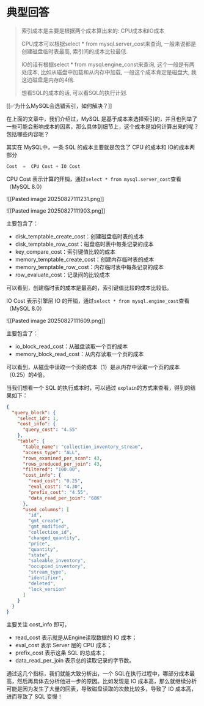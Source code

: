 # 典型回答

> 索引成本是主要是根据两个成本算出来的: CPU成本和IO成本
> 
> CPU成本可以根据select * from mysql.server_cost来查询, 一般来说都是创建磁盘临时表最高, 索引间的成本比较最低.
> 
> IO的话有根据select * from mysql.engine_const来查询, 这个一般是有两处成本, 比如从磁盘中加载和从内存中加载, 一般这个成本肯定是磁盘大, 我这边磁盘是内存的4倍.
> 
> 想看SQL的成本的话, 可以看SQL的执行计划.

[[✅为什么MySQL会选错索引，如何解决？]]



在上面的文章中，我们介绍过，MySQL 是基于成本来选择索引的，并且也列举了一些可能会影响成本的因素，那么具体到细节上，这个成本是如何计算出来的呢？包括哪些内容呢？



其实在 MySQL中，一条 SQL 的成本主要就是包含了 CPU 的成本和 IO的成本两部分

**<font style="color:rgb(59, 67, 81);"></font>**

```java
Cost  =  CPU Cost + IO Cost
```



CPU Cost 表示计算的开销，通过`select * from mysql.server_cost`查看（MySQL 8.0）



![[Pasted image 20250827111231.png]]

![[Pasted image 20250827111903.png]]


主要包含了：



+ disk_temptable_create_cost：创建磁盘临时表的成本
+ disk_temptable_row_cost：磁盘临时表中每条记录的成本
+ key_compare_cost：索引键值比较的成本
+ memory_temptable_create_cost：创建内存临时表的成本
+ memory_temptable_row_cost：内存临时表中每条记录的成本
+ row_evaluate_cost：记录间的比较成本



可以看到，创建临时表的成本是最高的，索引键值比较的成本比较低。



IO Cost 表示引擎层 IO 的开销，通过`select * from mysql.engine_cost`查看（MySQL 8.0）


![[Pasted image 20250827111609.png]]




主要包含了：



+ io_block_read_cost：从磁盘读取一个页的成本
+ memory_block_read_cost：从内存读取一个页的成本



可以看到，从磁盘中读取一个页的成本（1）是从内存中读取一个页的成本（0.25）的4倍。



当我们想看一个 SQL 的执行成本时，可以通过 `explain`的方式来查看，得到的结果如下：



```json
{
  "query_block": {
    "select_id": 1,
    "cost_info": {
      "query_cost": "4.55"
    },
    "table": {
      "table_name": "collection_inventory_stream",
      "access_type": "ALL",
      "rows_examined_per_scan": 43,
      "rows_produced_per_join": 43,
      "filtered": "100.00",
      "cost_info": {
        "read_cost": "0.25",
        "eval_cost": "4.30",
        "prefix_cost": "4.55",
        "data_read_per_join": "68K"
      },
      "used_columns": [
        "id",
        "gmt_create",
        "gmt_modified",
        "collection_id",
        "changed_quantity",
        "price",
        "quantity",
        "state",
        "saleable_inventory",
        "occupied_inventory",
        "stream_type",
        "identifier",
        "deleted",
        "lock_version"
      ]
    }
  }
}
```



主要关注 cost_info 即可，

+ read_cost 表示就是从Engine读取数据的 IO 成本；
+ eval_cost 表示 Server 层的 CPU 成本；
+ prefix_cost 表示这条 SQL 的总成本；
+ data_read_per_join 表示总的读取记录的字节数。

  
通过这几个指标，我们就能大致分析出，一个 SQL在执行过程中，哪部分成本最高，然后再具体去分析他进一步的原因。比如发现是 IO 成本高，那么就继续分析可能是因为发生了大量的回表，导致磁盘读取的次数比较多，导致了 IO 成本高，进而导致了 SQL 变慢！

